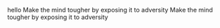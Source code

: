 hello
Make the mind tougher by exposing it to adversity
Make the mind tougher by exposing it to adversity
